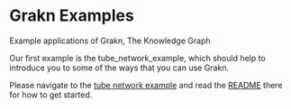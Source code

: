 # Grakn Examples
Example applications of Grakn, The Knowledge Graph

Our first example is the tube_network_example, which should help to introduce you to some of the ways that you can use Grakn.

Please navigate to the [tube network example](tube_network_example) and read the [README](tube_network_example/README.md) there for how to get started.